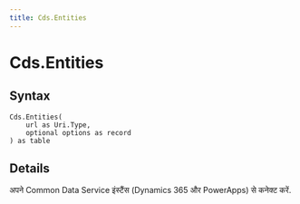 ```yaml
---
title: Cds.Entities
---
```


# Cds.Entities



## Syntax

```powerquery
Cds.Entities(
    url as Uri.Type,
    optional options as record
) as table
```


## Details

अपने Common Data Service इंस्टैंस (Dynamics 365 और PowerApps) से कनेक्ट करें.


